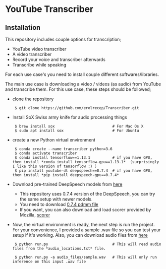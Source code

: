 # YouTube Transcriber


## Installation

This repository includes couple options for transcription;
 - YouTube video transcriber
 - A video transcriber
 - Record your voice and transcriber afterwards
 - Transcribe while speaking


For each use case's you need to install couple different softwares/libraries.

The main use case is downloading a video / videos (as audio) from YouTube and transcribe them. For this use case, these steps should be followed;

 - clone the repository

 		$ git clone https://github.com/erolrecep/Transcriber.git

 - Install SoX Swiss army knife for audio processing things

 		$ brew install sox      					# For Mac Os X
 		$ sudo apt install sox  					# For Ubuntu

 - create a new Python virtual environment

 		$ conda create --name transcriber python=3.6
 		$ conda activate transcriber
 		$ conda install tensorflow==1.13.1  		# if you have GPU, then install *conda install tensorflow-gpu==1.13.1*  (surprisingly I like this version of tensorflow :) )
 		$ pip install youtube-dl deepspeech==0.7.4  # if you have GPU, then install *pip install deepspeech-gpu==0.7.4*

 - Download pre-trained DeepSpeech models from [here](https://github.com/mozilla/STT/releases/tag/v0.7.4)

 	+ This repository uses 0.7.4 version of the DeepSpeech, you can try the same setup with newer models.
 	+ You need to download [0.7.4 pdmm file](https://github.com/mozilla/DeepSpeech/releases/download/v0.7.4/deepspeech-0.7.4-models.pbmm)
 	+ If you want, you can also download and load scorer provided by Mozilla, [scorer](https://github.com/mozilla/DeepSpeech/releases/download/v0.7.4/deepspeech-0.7.4-models.scorer)

 - Now, the virtual environment is ready, the next step is run the project. For your convenience, I provided a sample .wav file so you can test your setup if it's working. Also, you can download audio files from [here](http://www.voiptroubleshooter.com/open_speech/american.html)

 		$ python run.py                             # This will read audio files from the *audio_locations.txt* file.

 		$ python run.py -a audio_files/sample.wav   # This will only run inference on this input .wav file


